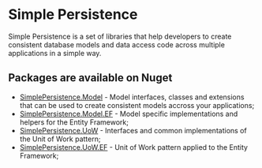 # Simple Persistence
Simple Persistence is a set of libraries that help developers to create consistent database models and data access code across multiple applications in a simple way. 

## Packages are available on Nuget
- [SimplePersistence.Model](https://www.nuget.org/packages/SimplePersistence.Model/) - Model interfaces, classes and extensions that can be used to create consistent models accross your applications;
- [SimplePersistence.Model.EF](https://www.nuget.org/packages/SimplePersistence.Model.EF/) - Model specific implementations and helpers for the Entity Framework;
- [SimplePersistence.UoW](https://www.nuget.org/packages/SimplePersistence.UoW/) - Interfaces and common implementations of the Unit of Work pattern;
- [SimplePersistence.UoW.EF](https://www.nuget.org/packages/SimplePersistence.UoW.EF/) - Unit of Work pattern applied to the Entity Framework;
